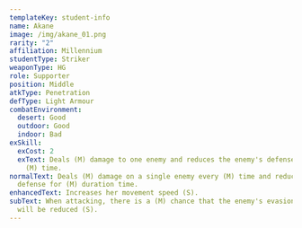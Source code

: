 ```yaml
---
templateKey: student-info
name: Akane
image: /img/akane_01.png
rarity: "2"
affiliation: Millennium
studentType: Striker
weaponType: HG
role: Supporter
position: Middle
atkType: Penetration
defType: Light Armour
combatEnvironment:
  desert: Good
  outdoor: Good
  indoor: Bad
exSkill:
  exCost: 2
  exText: Deals (M) damage to one enemy and reduces the enemy's defense (M) for
    (M) time.
normalText: Deals (M) damage on a single enemy every (M) time and reduces (S)
  defense for (M) duration time.
enhancedText: Increases her movement speed (S).
subText: When attacking, there is a (M) chance that the enemy's evasion stats
  will be reduced (S).
---
```

